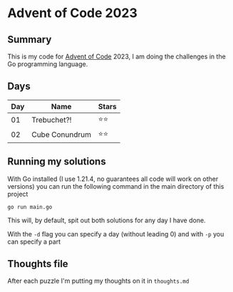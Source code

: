 # Advent of Code 2023

## Summary
This is my code for [Advent of Code](https://adventofcode.com) 2023, I am doing the challenges in the Go programming language.

## Days
|Day|Name|Stars|
|---|----|-----|
|01|Trebuchet?!|⭐⭐|
|02|Cube Conundrum|⭐⭐|

## Running my solutions
With Go installed (I use 1.21.4, no guarantees all code will work on other versions) you can run the following command in the main directory of this project
```
go run main.go
```
This will, by default, spit out both solutions for any day I have done.

With the `-d` flag you can specify a day (without leading 0) and with `-p` you can specify a part


## Thoughts file
After each puzzle I'm putting my thoughts on it in `thoughts.md`
